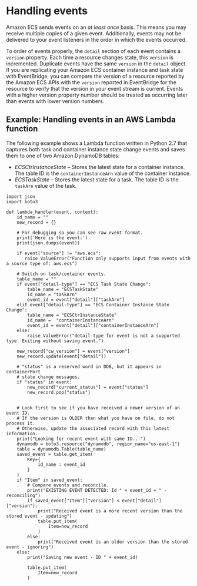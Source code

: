 # Handling events<a name="ecs_cwet_handling"></a>

Amazon ECS sends events on an *at least once* basis\. This means you may receive multiple copies of a given event\. Additionally, events may not be delivered to your event listeners in the order in which the events occurred\.

To order of events properly, the `detail` section of each event contains a `version` property\. Each time a resource changes state, this `version` is incremented\. Duplicate events have the same `version` in the `detail` object\. If you are replicating your Amazon ECS container instance and task state with EventBridge, you can compare the version of a resource reported by the Amazon ECS APIs with the `version` reported in EventBridge for the resource to verify that the version in your event stream is current\. Events with a higher version property number should be treated as occurring later than events with lower version numbers\.

## Example: Handling events in an AWS Lambda function<a name="ecs_cwet_handling_example"></a>

The following example shows a Lambda function written in Python 2\.7 that captures both task and container instance state change events and saves them to one of two Amazon DynamoDB tables:
+ *ECSCtrInstanceState* – Stores the latest state for a container instance\. The table ID is the `containerInstanceArn` value of the container instance\.
+ *ECSTaskState* – Stores the latest state for a task\. The table ID is the `taskArn` value of the task\.

```
import json
import boto3

def lambda_handler(event, context):
    id_name = ""
    new_record = {}

    # For debugging so you can see raw event format.
    print('Here is the event:')
    print(json.dumps(event))

    if event["source"] != "aws.ecs":
       raise ValueError("Function only supports input from events with a source type of: aws.ecs")

    # Switch on task/container events.
    table_name = ""
    if event["detail-type"] == "ECS Task State Change":
        table_name = "ECSTaskState"
        id_name = "taskArn"
        event_id = event["detail"]["taskArn"]
    elif event["detail-type"] == "ECS Container Instance State Change":
        table_name = "ECSCtrInstanceState"
        id_name =  "containerInstanceArn"
        event_id = event["detail"]["containerInstanceArn"]
    else:
        raise ValueError("detail-type for event is not a supported type. Exiting without saving event.")

    new_record["cw_version"] = event["version"]
    new_record.update(event["detail"])

    # "status" is a reserved word in DDB, but it appears in containerPort
    # state change messages.
    if "status" in event:
        new_record["current_status"] = event["status"]
        new_record.pop("status")


    # Look first to see if you have received a newer version of an event ID.
    # If the version is OLDER than what you have on file, do not process it.
    # Otherwise, update the associated record with this latest information.
    print("Looking for recent event with same ID...")
    dynamodb = boto3.resource("dynamodb", region_name="us-east-1")
    table = dynamodb.Table(table_name)
    saved_event = table.get_item(
        Key={
            id_name : event_id
        }
    )
    if "Item" in saved_event:
        # Compare events and reconcile.
        print("EXISTING EVENT DETECTED: Id " + event_id + " - reconciling")
        if saved_event["Item"]["version"] < event["detail"]["version"]:
            print("Received event is a more recent version than the stored event - updating")
            table.put_item(
                Item=new_record
            )
        else:
            print("Received event is an older version than the stored event - ignoring")
    else:
        print("Saving new event - ID " + event_id)

        table.put_item(
            Item=new_record
        )
```